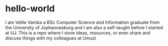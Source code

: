 # hello-world
I am Velile Vamba a BSc Computer Science and Information graduate from the University of Jophannesburg and 
I am also a self-taught before I started at UJ. This is a repo where I store ideas, resources, or even share and 
discuss things with my colleagues at Umuzi
